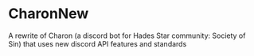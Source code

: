 # CharonNew

A rewrite of Charon (a discord bot for Hades Star community: Society of Sin) that uses new discord API features and standards
